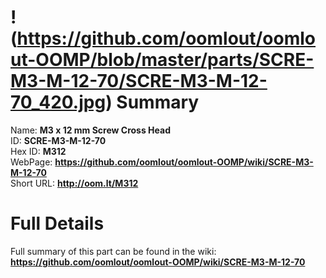 
!(https://github.com/oomlout/oomlout-OOMP/blob/master/parts/SCRE-M3-M-12-70/SCRE-M3-M-12-70_420.jpg)
Summary
=================
  
Name: __M3 x 12 mm Screw Cross Head__    
ID: __SCRE-M3-M-12-70__   
Hex ID: __M312__   
WebPage: __https://github.com/oomlout/oomlout-OOMP/wiki/SCRE-M3-M-12-70__   
Short URL: __http://oom.lt/M312__   

Full Details
==========================
Full summary of this part can be found in the wiki:   
__https://github.com/oomlout/oomlout-OOMP/wiki/SCRE-M3-M-12-70__    

